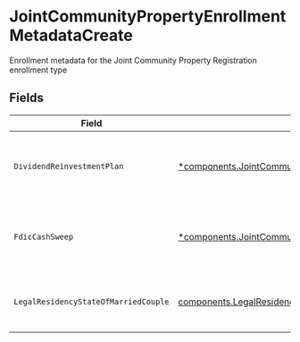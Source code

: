 # JointCommunityPropertyEnrollmentMetadataCreate

Enrollment metadata for the Joint Community Property Registration enrollment type


## Fields

| Field                                                                                                                                                                                   | Type                                                                                                                                                                                    | Required                                                                                                                                                                                | Description                                                                                                                                                                             | Example                                                                                                                                                                                 |
| --------------------------------------------------------------------------------------------------------------------------------------------------------------------------------------- | --------------------------------------------------------------------------------------------------------------------------------------------------------------------------------------- | --------------------------------------------------------------------------------------------------------------------------------------------------------------------------------------- | --------------------------------------------------------------------------------------------------------------------------------------------------------------------------------------- | --------------------------------------------------------------------------------------------------------------------------------------------------------------------------------------- |
| `DividendReinvestmentPlan`                                                                                                                                                              | [*components.JointCommunityPropertyEnrollmentMetadataCreateDividendReinvestmentPlan](../../models/components/jointcommunitypropertyenrollmentmetadatacreatedividendreinvestmentplan.md) | :heavy_minus_sign:                                                                                                                                                                      | Option to auto-enroll in Dividend Reinvestment; defaults to true                                                                                                                        | DIVIDEND_REINVESTMENT_ENROLL                                                                                                                                                            |
| `FdicCashSweep`                                                                                                                                                                         | [*components.JointCommunityPropertyEnrollmentMetadataCreateFdicCashSweep](../../models/components/jointcommunitypropertyenrollmentmetadatacreatefdiccashsweep.md)                       | :heavy_minus_sign:                                                                                                                                                                      | Option to auto-enroll in FDIC cash sweep; defaults to true                                                                                                                              | FDIC_CASH_SWEEP_ENROLL                                                                                                                                                                  |
| `LegalResidencyStateOfMarriedCouple`                                                                                                                                                    | [components.LegalResidencyStateOfMarriedCouple](../../models/components/legalresidencystateofmarriedcouple.md)                                                                          | :heavy_check_mark:                                                                                                                                                                      | The legal residency state of a married couple                                                                                                                                           | TX                                                                                                                                                                                      |